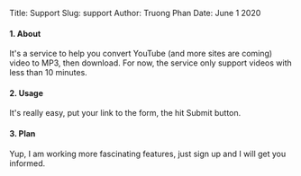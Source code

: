 Title: Support
Slug: support
Author: Truong Phan
Date: June 1 2020

#### 1. About

It's a service to help you convert YouTube (and more sites are coming) video to MP3, then download. For now, the service only support videos with less than 10 minutes.

#### 2. Usage

It's really easy, put your link to the form, the hit Submit button.

#### 3. Plan

Yup, I am working more fascinating features, just sign up and I will get you informed.
